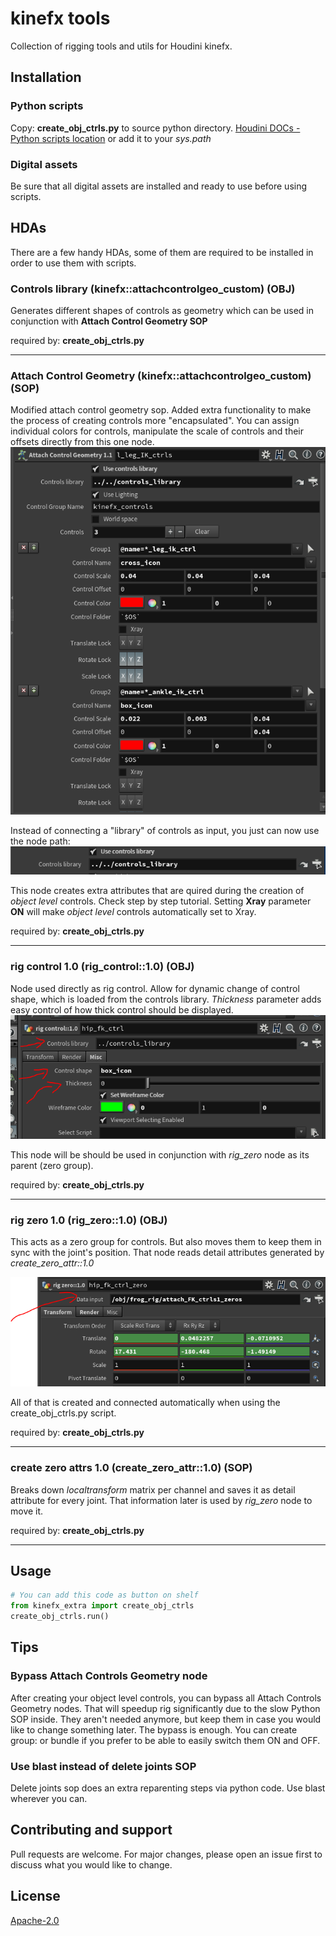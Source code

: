 # kinefx tools
Collection of rigging tools and utils for Houdini kinefx.


## Installation
### Python scripts
Copy: **create_obj_ctrls.py** to source python directory.
[Houdini DOCs - Python scripts location](https://www.sidefx.com/docs/houdini/hom/locations.html)
or add it to your *sys.path*

### Digital assets
Be sure that all digital assets are installed and ready to use before using scripts.

## HDAs
There are a few handy HDAs, some of them are required to be installed in order to use them with scripts. 

### Controls library (kinefx::attachcontrolgeo_custom) (OBJ)
Generates different shapes of controls as geometry which can be used in conjunction with **Attach Control Geometry SOP**

required by: **create_obj_ctrls.py**

---

### Attach Control Geometry (kinefx::attachcontrolgeo_custom) (SOP)
Modified attach control geometry sop. Added extra functionality to make the process of creating controls more "encapsulated". You can assign individual colors for controls, manipulate the scale of controls and their offsets directly from this one node.  
![attach_geometry_01](images/attach_geometry_01.PNG)

Instead of connecting a "library" of controls as input, you just can now use the node path:
![attach_geometry_02](images/attach_geometry_02.PNG)

This node creates extra attributes that are quired during the creation of *object level* controls. Check step by step tutorial. Setting **Xray** parameter **ON** will make *object level* controls automatically set to Xray.

required by: **create_obj_ctrls.py**

---

### rig control 1.0 (rig_control::1.0) (OBJ)
Node used directly as rig control. Allow for dynamic change of control shape, which is loaded from the controls library. *Thickness* parameter adds easy control of how thick control should be displayed. 
![control_node_01](images/control_node_01.PNG)

This node will be should be used in conjunction with *rig_zero* node as its parent (zero group). 

required by: **create_obj_ctrls.py**

---

### rig zero 1.0 (rig_zero::1.0) (OBJ)
This acts as a zero group for controls. But also moves them to keep them in sync with the joint's position. That node reads detail attributes generated by *create_zero_attr::1.0*

![rig_zero_01.PNG](images/rig_zero_01.PNG)

All of that is created and connected automatically when using the create_obj_ctrls.py script.

required by: **create_obj_ctrls.py**

---

### create zero attrs 1.0 (create_zero_attr::1.0) (SOP)
Breaks down *localtransform* matrix per channel and saves it as detail attribute for every joint. That information later is used by *rig_zero* node to move it.

required by: **create_obj_ctrls.py**

---

## Usage

```python
# You can add this code as button on shelf 
from kinefx_extra import create_obj_ctrls
create_obj_ctrls.run()
```

## Tips

### Bypass Attach Controls Geometry node
After creating your object level controls, you can bypass all Attach Controls Geometry nodes. That will speedup rig significantly due to the slow Python SOP inside. They aren't needed anymore, but keep them in case you would like to change something later. The bypass is enough. You can create group: or bundle if you prefer to be able to easily switch them ON and OFF. 

### Use blast instead of delete joints SOP
Delete joints sop does an extra reparenting steps via python code. Use blast wherever you can. 


## Contributing and support
Pull requests are welcome. For major changes, please open an issue first to discuss what you would like to change.

## License
[Apache-2.0](https://choosealicense.com/licenses/apache-2.0/)
